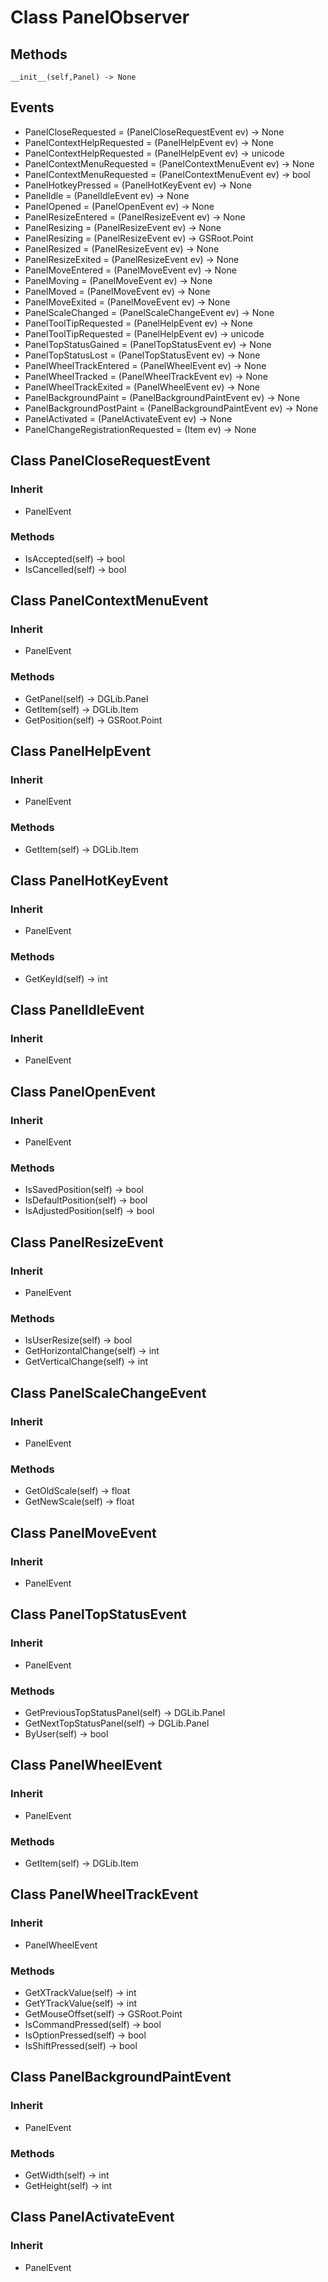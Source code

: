 # Class PanelObserver

## Methods
```
__init__(self,Panel) -> None
```

## Events

* PanelCloseRequested = (PanelCloseRequestEvent ev) -> None
* PanelContextHelpRequested = (PanelHelpEvent ev) -> None
* PanelContextHelpRequested = (PanelHelpEvent ev) -> unicode
* PanelContextMenuRequested = (PanelContextMenuEvent ev) -> None
* PanelContextMenuRequested = (PanelContextMenuEvent ev) -> bool
* PanelHotkeyPressed = (PanelHotKeyEvent ev) -> None
* PanelIdle = (PanelIdleEvent ev) -> None
* PanelOpened = (PanelOpenEvent ev) -> None
* PanelResizeEntered = (PanelResizeEvent ev) -> None
* PanelResizing = (PanelResizeEvent ev) -> None
* PanelResizing = (PanelResizeEvent ev) -> GSRoot.Point
* PanelResized = (PanelResizeEvent ev) -> None
* PanelResizeExited = (PanelResizeEvent ev) -> None
* PanelMoveEntered = (PanelMoveEvent ev) -> None
* PanelMoving = (PanelMoveEvent ev) -> None
* PanelMoved = (PanelMoveEvent ev) -> None
* PanelMoveExited = (PanelMoveEvent ev) -> None
* PanelScaleChanged = (PanelScaleChangeEvent ev) -> None
* PanelToolTipRequested = (PanelHelpEvent ev) -> None
* PanelToolTipRequested = (PanelHelpEvent ev) -> unicode
* PanelTopStatusGained = (PanelTopStatusEvent ev) -> None
* PanelTopStatusLost = (PanelTopStatusEvent ev) -> None
* PanelWheelTrackEntered = (PanelWheelEvent ev) -> None
* PanelWheelTracked = (PanelWheelTrackEvent ev) -> None
* PanelWheelTrackExited = (PanelWheelEvent ev) -> None
* PanelBackgroundPaint = (PanelBackgroundPaintEvent ev) -> None
* PanelBackgroundPostPaint = (PanelBackgroundPaintEvent ev) -> None
* PanelActivated = (PanelActivateEvent ev) -> None
* PanelChangeRegistrationRequested = (Item ev) -> None

## Class PanelCloseRequestEvent

### Inherit

* PanelEvent

### Methods

* IsAccepted(self) -> bool
* IsCancelled(self) -> bool

## Class PanelContextMenuEvent

### Inherit

* PanelEvent

### Methods

* GetPanel(self) -> DGLib.Panel
* GetItem(self) -> DGLib.Item
* GetPosition(self) -> GSRoot.Point

## Class PanelHelpEvent

### Inherit

* PanelEvent

### Methods

* GetItem(self) -> DGLib.Item

## Class PanelHotKeyEvent

### Inherit

* PanelEvent

### Methods

* GetKeyId(self) -> int

## Class PanelIdleEvent

### Inherit

* PanelEvent

## Class PanelOpenEvent

### Inherit

* PanelEvent

### Methods

* IsSavedPosition(self) -> bool
* IsDefaultPosition(self) -> bool
* IsAdjustedPosition(self) -> bool

## Class PanelResizeEvent

### Inherit

* PanelEvent

### Methods

* IsUserResize(self) -> bool
* GetHorizontalChange(self) -> int
* GetVerticalChange(self) -> int

## Class PanelScaleChangeEvent

### Inherit

* PanelEvent

### Methods

* GetOldScale(self) -> float
* GetNewScale(self) -> float

## Class PanelMoveEvent

### Inherit

* PanelEvent

## Class PanelTopStatusEvent

### Inherit

* PanelEvent

### Methods

* GetPreviousTopStatusPanel(self) -> DGLib.Panel
* GetNextTopStatusPanel(self) -> DGLib.Panel
* ByUser(self) -> bool

## Class PanelWheelEvent

### Inherit

* PanelEvent

### Methods

* GetItem(self) -> DGLib.Item

## Class PanelWheelTrackEvent

### Inherit

* PanelWheelEvent

### Methods

* GetXTrackValue(self) -> int
* GetYTrackValue(self) -> int
* GetMouseOffset(self) -> GSRoot.Point
* IsCommandPressed(self) -> bool
* IsOptionPressed(self) -> bool
* IsShiftPressed(self) -> bool

## Class PanelBackgroundPaintEvent

### Inherit

* PanelEvent

### Methods

* GetWidth(self) -> int
* GetHeight(self) -> int

## Class PanelActivateEvent

### Inherit

* PanelEvent
